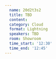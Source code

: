 ```yaml
---
  name: 20d2t3s2
  title: TBD
  content:
  category: Cloud
  format: Lightning
  speakers: TBD
  room: Showroom
  time_start: '12:30'
  time_end: '12:45'
---
```


